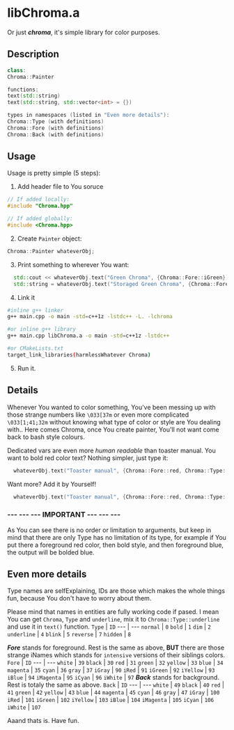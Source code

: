 # libChroma.a
Or just **_chroma_**, it's simple library for color purposes.

## Description
```c++
class:
Chroma::Painter

functions:
text(std::string)
text(std::string, std::vector<int> = {})

types in namespaces (listed in "Even more details"):
Chroma::Type (with definitions)
Chroma::Fore (with definitions)
Chroma::Back (with definitions)
```

## Usage
Usage is pretty simple (5 steps):
1. Add header file to You soruce
```c++
// If added locally:
#include "Chroma.hpp"

// If added globally:
#include <Chroma.hpp>
```
2. Create `Painter` object:
```c++
Chroma::Painter whateverObj;
```
3. Print something to wherever You want:
```c++
  std::cout << whateverObj.text("Green Chroma", {Chroma::Fore::iGreen}) << std::endl;
  std::string = whateverObj.text("Storaged Green Chroma", {Chroma::Fore::iGreen});
```
4. Link it 
```bash
#inline g++ linker
g++ main.cpp -o main -std=c++1z -lstdc++ -L. -lchroma

#or inline g++ library
g++ main.cpp libChroma.a -o main -std=c++1z -lstdc++

#or CMakeLists.txt
target_link_libraries(harmlessWhatever Chroma)
```
5. Run it.

## Details
Whenever You wanted to color something, You've been messing up with those strange numbers like `\033[37m` or even more complicated `\033[1;41;32m` without knowing what type of color or style are You dealing with.. Here comes Chroma, once You create painter, You'll not want come back to bash style colours. 

Dedicated vars are even more *human readable* than toaster manual. You want to bold red color text? Nothing simpler, just type it:

```c++
  whateverObj.text("Toaster manual", {Chroma::Fore::red, Chroma::Type::bold});
```

Want more? Add it by Yourself!
```c++
  whateverObj.text("Toaster manual", {Chroma::Fore::red, Chroma::Type::bold, Chroma::Back::blue, Chroma::Type::reverse, Chroma::Type::underline}, );
```
### **--- --- --- IMPORTANT --- --- ---**

As You can see there is no order or limitation to arguments, but keep in mind that there are only Type has no limitation of its type, for example if You put there a foreground red color, then bold style, and then foreground blue, the output will be bolded blue.

## Even more details
Type names are selfExplaining, IDs are those which makes the whole things fun, because You don't have to worry about them.

Please mind that names in entities are fully working code if pased. I mean You can get `Chroma`, `Type` and `underline`, mix it to `Chroma::Type::underline` and use it in `text()` function.
`Type` | `ID`
--- | ---
`normal` | `0`
`bold` | `1`
`dim` | `2`
`underline` | `4`
`blink` | `5`
`reverse` | `7`
`hidden` | `8`

**_Fore_** stands for foreground. Rest is the same as above, __BUT__ there are those strange iNames which stands for `intensive` versions of their siblings colors.
`Fore` | `ID`
--- | ---
`white` | `39`
`black` | `30`
`red` | `31`
`green` | `32`
`yellow` | `33`
`blue` | `34`
`magenta` | `35`
`cyan` | `36`
`gray` | `37`
`iGray` | `90`
`iRed` | `91`
`iGreen` | `92`
`iYellow` | `93`
`iBlue` | `94`
`iMagenta` | `95`
`iCyan` | `96`
`iWhite` | `97`
**_Back_** stands for background. Rest is totaly the same as above.
`Back` | `ID`
--- | ---
`white` | `49`
`black` | `40`
`red` | `41`
`green` | `42`
`yellow` | `43`
`blue` | `44`
`magenta` | `45`
`cyan` | `46`
`gray` | `47`
`iGray` | `100`
`iRed` | `101`
`iGreen` | `102`
`iYellow` | `103`
`iBlue` | `104`
`iMagenta` | `105`
`iCyan` | `106`
`iWhite` | `107`

Aaand thats is. Have fun.
